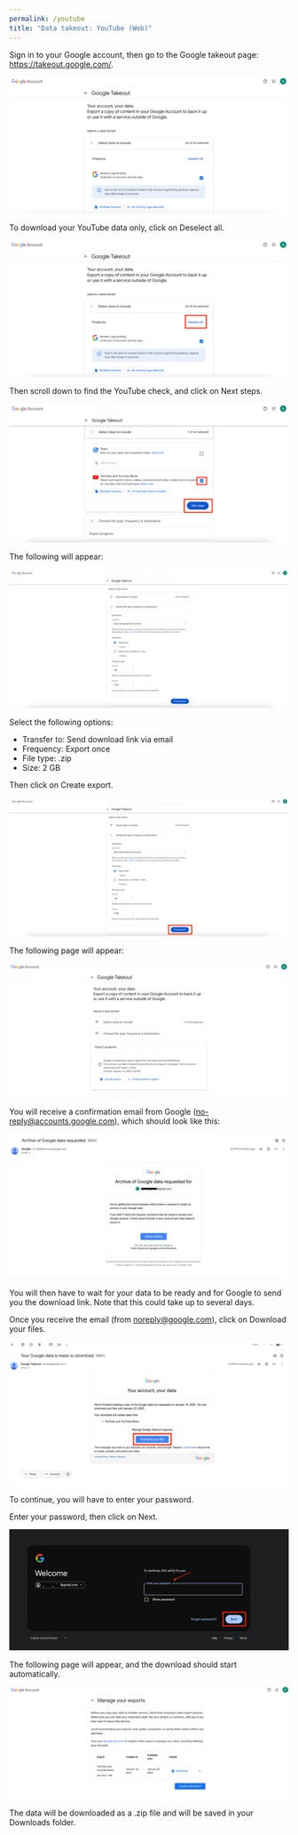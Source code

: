 ```yaml
---
permalink: /youtube
title: "Data takeout: YouTube (Web)"
---
```


Sign in to your Google account, then go to the Google takeout page:
<https://takeout.google.com/>.

![YouTube](assets/screenshots/yt_1.png)

To download your YouTube data only, click on Deselect all.

![YouTube](assets/screenshots/yt_2.png)

Then scroll down to find the YouTube check, and click on Next steps.

![YouTube](assets/screenshots/yt_3.png)

The following will appear:

![YouTube](assets/screenshots/yt_4.png)

Select the following options:

- Transfer to: Send download link via email
- Frequency: Export once
- File type: .zip
- Size: 2 GB

<!-- Note: options are 1; 2; 4; 10 – but files larger than 2 GB are split into multiple files -->

Then click on Create export.

![YouTube](assets/screenshots/yt_5.png)

The following page will appear:

![YouTube](assets/screenshots/yt_6.png)

You will receive a confirmation email from Google
(no-reply@accounts.google.com), which should look like this:

![YouTube](assets/screenshots/yt_7.png)

You will then have to wait for your data to be ready and for Google to
send you the download link. Note that this could take up to several
days.

Once you receive the email (from noreply@google.com), click on Download
your files.

![YouTube](assets/screenshots/yt_8.png)

To continue, you will have to enter your password.

Enter your password, then click on Next.

![YouTube](assets/screenshots/yt_9.png)

The following page will appear, and the download should start
automatically.

![YouTube](assets/screenshots/yt_10.png)

The data will be downloaded as a .zip file and will be saved in your
Downloads folder.
